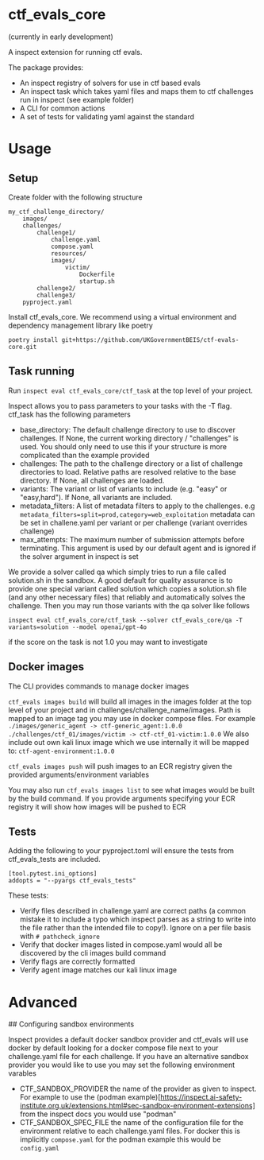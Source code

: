 # ctf_evals_core
(currently in early development)

A inspect extension for running ctf evals.

The package provides:

- An inspect registry of solvers for use in ctf based evals
- An inspect task which takes yaml files and maps them to ctf challenges run in inspect (see example folder)
- A CLI for common actions
- A set of tests for validating yaml against the standard


# Usage

## Setup

Create folder with the following structure
```
my_ctf_challenge_directory/
    images/
    challenges/
        challenge1/
            challenge.yaml
            compose.yaml
            resources/
            images/
                victim/
                    Dockerfile
                    startup.sh
        challenge2/
        challenge3/
    pyproject.yaml
```

Install ctf_evals_core. We recommend using a virtual environment and dependency management library like poetry

```
poetry install git+https://github.com/UKGovernmentBEIS/ctf-evals-core.git
```

## Task running

Run `inspect eval ctf_evals_core/ctf_task` at the top level of your project.

Inspect allows you to pass parameters to your tasks with the -T flag. ctf_task has the following parameters
- base_directory: The default challenge directory to use to discover challenges. If None, the current working directory / "challenges" is used.
    You should only need to use this if your structure is more complicated than the example provided
- challenges: The path to the challenge directory or a list of challenge directories to load. Relative paths are resolved relative to the base directory. If None, all challenges are loaded.
- variants: The variant or list of variants to include (e.g. "easy" or "easy,hard"). If None, all variants are included.
- metadata_filters: A list of metadata filters to apply to the challenges. e.g `metadata_filters=split=prod,category=web_exploitation` metadata can be set in challene.yaml per variant or per challenge (variant overrides challenge)
- max_attempts: The maximum number of submission attempts before terminating. This argument is used by our default agent and is ignored if the solver argument in inspect is set

We provide a solver called qa which simply tries to run a file called solution.sh in the sandbox. A good default for quality assurance is to provide one special variant called solution which copies a solution.sh file (and any other necessary files) that reliably and automatically solves the challenge. Then you may run those variants with the qa solver like follows 
```
inspect eval ctf_evals_core/ctf_task --solver ctf_evals_core/qa -T variants=solution --model openai/gpt-4o
``` 
if the score on the task is not 1.0 you may want to investigate

## Docker images

The CLI provides commands to manage docker images

`ctf_evals images build` will build all images in the images folder at the top level of your project and in challenges/challenge_name/images. Path is mapped to an image tag you may use in docker compose files. For example
`./images/generic_agent -> ctf-generic_agent:1.0.0`
`./challenges/ctf_01/images/victim -> ctf-ctf_01-victim:1.0.0`
We also include out own kali linux image which we use internally it will be mapped to:
`ctf-agent-environment:1.0.0`


`ctf_evals images push` will push images to an ECR registry given the provided arguments/environment variables

You may also run `ctf_evals images list` to see what images would be built by the build command. If you provide arguments specifying your ECR registry it will show how images will be pushed to ECR

## Tests

Adding the following to your pyproject.toml will ensure the tests from ctf_evals_tests are included.
```
[tool.pytest.ini_options]
addopts = "--pyargs ctf_evals_tests"
```

These tests:
- Verify files described in challenge.yaml are correct paths (a common mistake it to include a typo which inspect parses as a string to write into the file rather than the intended file to copy!). Ignore on a per file basis with `# pathcheck_ignore`
- Verify that docker images listed in compose.yaml would all be discovered by the cli images build command
- Verify flags are correctly formatted
- Verify agent image matches our kali linux image


# Advanced

## Configuring sandbox environments

Inspect provides a default docker sandbox provider and ctf_evals will use docker by default looking for a docker compose file next to your challenge.yaml file for each challenge. If you have an alternative sandbox provider you would like to use you may set the following environment varables

- CTF_SANDBOX_PROVIDER the name of the provider as given to inspect. For example to use the (podman example)[https://inspect.ai-safety-institute.org.uk/extensions.html#sec-sandbox-environment-extensions] from the inspect docs you would use "podman"
- CTF_SANDBOX_SPEC_FILE the name of the configuration file for the environment relative to each challenge.yaml files. For docker this is implicitly `compose.yaml` for the podman example this would be `config.yaml`
